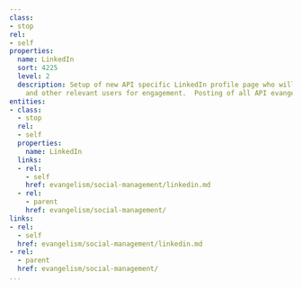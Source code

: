 ```yaml
---
class:
- stop
rel:
- self
properties:
  name: LinkedIn
  sort: 4225
  level: 2
  description: Setup of new API specific LinkedIn profile page who will follow developers
    and other relevant users for engagement.  Posting of all API evangelism activities.
entities:
- class:
  - stop
  rel:
  - self
  properties:
    name: LinkedIn
  links:
  - rel:
    - self
    href: evangelism/social-management/linkedin.md
  - rel:
    - parent
    href: evangelism/social-management/
links:
- rel:
  - self
  href: evangelism/social-management/linkedin.md
- rel:
  - parent
  href: evangelism/social-management/
...
```

